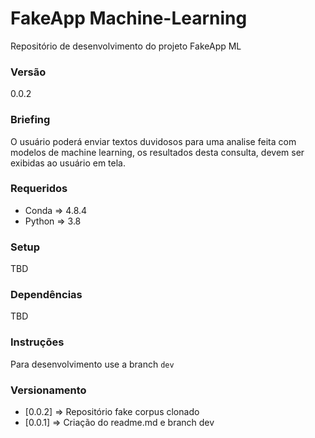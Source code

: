 # FakeApp Machine-Learning
Repositório de desenvolvimento do projeto FakeApp ML

### Versão
0.0.2

### Briefing
O usuário poderá enviar textos duvidosos para uma analise feita com modelos de machine learning, os resultados desta consulta, devem ser exibidas ao usuário em tela.

### Requeridos
- Conda => 4.8.4
- Python => 3.8

### Setup
TBD

### Dependências
TBD

### Instruções
Para desenvolvimento use a branch `dev`

### Versionamento
- [0.0.2] => Repositório fake corpus clonado
- [0.0.1] => Criação do readme.md e branch dev
